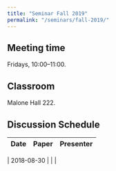 ```yaml
---
title: "Seminar Fall 2019"
permalink: "/seminars/fall-2019/"
---
```


Meeting time
------------

Fridays, 10:00–11:00.

Classroom
---------

Malone Hall 222.

Discussion Schedule
-------------------

| Date | Paper | Presenter |
|-|-|-|

[//]: # ( | 2019-12-13 | | |
| 2019-12-06 | | |
| 2019-11-29 | | |
| 2019-11-22 | | |
| 2019-11-15 | | |
| 2019-11-08 | | |
| 2019-11-01 | | |
| 2019-10-25 | | |
| 2019-10-18 | | |
| 2019-10-11 | | |
| 2019-10-04 | | |
| 2019-09-27 | | |
| 2019-09-20 | | |
| 2019-09-13 | | |
| 2019-09-06 | | |)
| 2018-08-30 | | |
